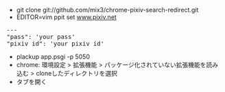 * git clone git://github.com/mix3/chrome-pixiv-search-redirect.git
* EDITOR=vim ppit set www.pixiv.net
<pre>
---
"pass": 'your pass'
"pixiv_id": 'your pixiv_id'
</pre>
* plackup app.psgi -p 5050
* chrome: 環境設定 > 拡張機能 > パッケージ化されていない拡張機能を読み込む > cloneしたディレクトリを選択
* タブを開く

